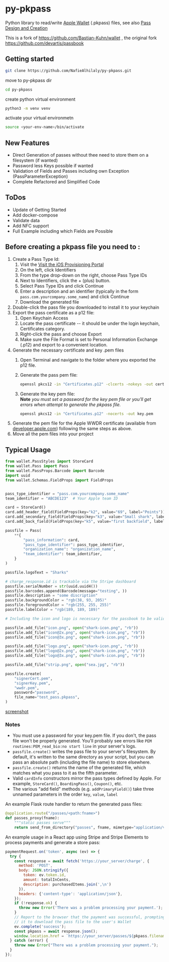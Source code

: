 # py-pkpass

Python library to read/write [Apple Wallet](http://developer.apple.com/library/ios/#documentation/UserExperience/Conceptual/PassKit_PG/Chapters/Introduction.html#//apple_ref/doc/uid/TP40012195-CH1-SW1) (.pkpass) files, see also [Pass Design and Creation](https://developer.apple.com/library/archive/documentation/UserExperience/Conceptual/PassKit_PG/Creating.html)

This is a fork of https://github.com/Bastian-Kuhn/wallet , the original fork https://github.com/devartis/passbook

## Getting started 
```bash
git clone https://github.com/NafieAlhilaly/py-pkpass.git
```
move to py-pkpass dir
```bash
cd py-pkpass
```

create python virtual environment
```bash
python3 -m venv venv
```

activate your virtual environmetn
```bash
source <your-env-name>/bin/activate
```


## New Features
  * Direct Generation of passes without thee need to store them on a filesystem (if wanted)
  * Password less Keys possible if wanted
  * Validation of Fields and Passes including own Exception (PassParameterException)
  * Complete Refactored and Simplified Code


## ToDos
  * Update of Getting Started
  * Add docker-compose
  * Validate data
  * Add NFC support
  * Full Example including which Fields are Possible


## Before creating a pkpass file you need to :

1. Create a Pass Type Id:
    1. Visit the [Visit the iOS Provisioning Portal](https://developer.apple.com/account/resources/certificates/list)
    2. On the left, click Identifiers
    3. From the type drop-down on the right, choose Pass Type IDs
    4. Next to Identifiers, click the + (plus) button.
    5. Select Pass Type IDs and click Continue
    6. Enter a description and an identifier (typically in the form `pass.com.yourcompany.some_name`) and click Continue
    7. Download the generated file
2. Double-click the pass file you downloaded to install it to your keychain
3. Export the pass certificate as a p12 file:
    1. Open Keychain Access
    2. Locate the pass certificate -- it should be under the login keychain, Certificates category.
    3. Right-click the pass and choose Export
    4. Make sure the File Format is set to Personal Information Exchange (.p12) and export to a convenient location.
4. Generate the necessary certificate and key .pem files
    1. Open Terminal and navigate to the folder where you exported the p12 file.
    2. Generate the pass pem file:

       ```sh
       openssl pkcs12 -in "Certificates.p12" -clcerts -nokeys -out certificate.pem
       ```
    3. Generate the key pem file:<br/>**Note** *you must set a password for the key pem file or you'll get errors when attempt to generate the pkpass file.*

       ```sh
       openssl pkcs12 -in "Certificates.p12" -nocerts -out key.pem
       ```
5. Generate the pem file for the Apple WWDR certificate (available from [developer.apple.com](http://developer.apple.com/certificationauthority/AppleWWDRCA.cer)) following the same steps as above.
6. Move all the pem files into your project


## Typical Usage

```python
from wallet.PassStyles import StoreCard
from wallet.Pass import Pass
from wallet.PassProps.Barcode import Barcode
import uuid
from wallet.Schemas.FieldProps import FieldProps


pass_type_identifier = "pass.com.yourcompany.some_name"
team_identifier = "ABCDE123"  # Your Apple team ID

card = StoreCard()
card.add_header_field(FieldProps(key="k2", value="69", label="Points"))
card.add_secondary_field(FieldProps(key="k3", value="Small shark", label="Level"))
card.add_back_field(FieldProps(key="k5", value="first backfield", label="bf1"))

passfile = Pass(
    **{
        "pass_information": card,
        "pass_type_identifier": pass_type_identifier,
        "organization_name": "organization_name",
        "team_identifier": team_identifier,
    }
)

passfile.logoText = "Sharks"

# charge_response.id is trackable via the Stripe dashboard
passfile.serialNumber = str(uuid.uuid4())
passfile.barcodes.append(Barcode(message="testing", ))
passfile.description = "some discription"
passfile.backgroundColor = "rgb(38, 93, 205)"
passfile.foregroundColor = "rgb(255, 255, 255)"
passfile.labelColor = "rgb(189, 189, 189)"

# Including the icon and logo is necessary for the passbook to be valid.

passfile.add_file("icon.png", open("shark-icon.png", "rb"))
passfile.add_file("icon@2x.png", open("shark-icon.png", "rb"))
passfile.add_file("icon@3x.png", open("shark-icon.png", "rb"))

passfile.add_file("logo.png", open("shark-icon.png", "rb"))
passfile.add_file("logo@2x.png", open("shark-icon.png", "rb"))
passfile.add_file("logo@3x.png", open("shark-icon.png", "rb"))

passfile.add_file("strip.png", open("sea.jpg", "rb"))

passfile.create(
    "signerCert.pem",
    "signerKey.pem",
    "wwdr.pem",
    password="password",
    file_name="test_pass.pkpass",
)

```

[screenshot]()

### Notes

* You must use a password for your key.pem file. If you don't, the pass file won't be properly generated. You'll probably see errors like `PEM routines:PEM_read_bio:no start line` in your server's logs.
* `passfile.create()` writes the pass file to your server's filesystem. By default, it's written to the same directory as your script, but you can pass an absolute path (including the file name) to store elsewhere.
* `passfile.create()` returns the name of the generated file, which matches what you pass to it as the fifth parameter.
* Valid `cardInfo` constructors mirror the pass types defined by Apple. For example, `StoreCard()`, `BoardingPass()`, `Coupon()`, etc.
* The various "add field" methods (e.g. `addPrimaryField()`) take three unnamed parameters in the order `key`, `value`, `label`

An example Flask route handler to return the generated pass files:

```python
@application.route("/passes/<path:fname>")
def passes_proxy(fname):
    """static passes serve"""
    return send_from_directory("passes", fname, mimetype="application/vnd.apple.pkpass")
```

An example usage in a React app using Stripe and Stripe Elements to process payments and generate a store pass:

```javascript
paymentRequest.on('token', async (ev) => {
  try {
    const response = await fetch('https://your_server/charge', {
      method: 'POST',
      body: JSON.stringify({
        token: ev.token.id,
        amount: totalInCents,
        description: purchasedItems.join(',\n')
      }),
      headers: {'content-type': 'application/json'},
    });
    if (!response.ok) {
      throw new Error('There was a problem processing your payment.');
    }
    // Report to the browser that the payment was successful, prompting
    // it to download the pass file to the user's Wallet
    ev.complete('success');
    const pkpass = await response.json();
    window.location.href = `https://your_server/passes/${pkpass.filename}`;
  } catch (error) {
    throw new Error("There was a problem processing your payment.");
  }
});
```
